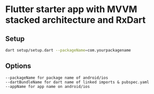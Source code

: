 # Flutter starter app with MVVM stacked architecture and RxDart 

## Setup

```bash
dart setup/setup.dart --packageName=com.yourpackagename
```

## Options

```
--packageName for package name of android/ios
--dartBundleName for dart name of linked imports & pubspec.yaml
--appName for app name on android/ios
```